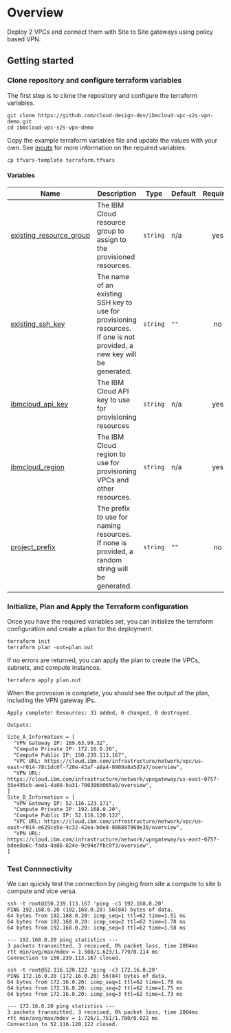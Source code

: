 # Overview

Deploy 2 VPCs and connect them with Site to Site gateways using policy based VPN.

## Getting started

### Clone repository and configure terraform variables

The first step is to clone the repository and configure the terraform variables.

```shell
git clone https://github.com/cloud-design-dev/ibmcloud-vpc-s2s-vpn-demo.git
cd ibmcloud-vpc-s2s-vpn-demo
```

Copy the example terraform variables file and update the values with your own. See [inputs](#inputs) for more information on the required variables.

```shell
cp tfvars-template terraform.tfvars
```

#### Variables 

| Name | Description | Type | Default | Required |
|------|-------------|------|---------|:--------:|
| <a name="input_existing_resource_group"></a> [existing\_resource\_group](#input\_existing\_resource\_group) | The IBM Cloud resource group to assign to the provisioned resources. | `string` | n/a | yes |
| <a name="input_existing_ssh_key"></a> [existing\_ssh\_key](#input\_existing\_ssh\_key) | The name of an existing SSH key to use for provisioning resources. If one is not provided, a new key will be generated. | `string` | `""` | no |
| <a name="input_ibmcloud_api_key"></a> [ibmcloud\_api\_key](#input\_ibmcloud\_api\_key) | The IBM Cloud API key to use for provisioning resources | `string` | n/a | yes |
| <a name="input_ibmcloud_region"></a> [ibmcloud\_region](#input\_ibmcloud\_region) | The IBM Cloud region to use for provisioning VPCs and other resources. | `string` | n/a | yes |
| <a name="input_project_prefix"></a> [project\_prefix](#input\_project\_prefix) | The prefix to use for naming resources. If none is provided, a random string will be generated. | `string` | `""` | no |


### Initialize, Plan and Apply the Terraform configuration

Once you have the required variables set, you can initialize the terraform configuration and create a plan for the deployment.

```shell
terraform init
terraform plan -out=plan.out
```

If no errors are returned, you can apply the plan to create the VPCs, subnets, and compute instances.

```shell
terraform apply plan.out
```

When the provosion is complete, you should see the output of the plan, including the VPN gateway IPs.

```shell
Apply complete! Resources: 33 added, 0 changed, 0 destroyed.

Outputs:

Site_A_Information = [
  "VPN Gateway IP: 169.63.99.32",
  "Compute Private IP: 172.16.0.20",
  "Compute Public IP: 150.239.113.167",
  "VPC URL: https://cloud.ibm.com/infrastructure/network/vpc/us-east~r014-78c1dc0f-f20e-43af-a8a4-0909a8a5d7a7/overview",
  "VPN URL: https://cloud.ibm.com/infrastructure/network/vpngateway/us-east~0757-55e495cb-aee1-4a86-ba31-700386b065a9/overview",
]
Site_B_Information = [
  "VPN Gateway IP: 52.116.123.171",
  "Compute Private IP: 192.168.0.20",
  "Compute Public IP: 52.116.120.122",
  "VPC URL: https://cloud.ibm.com/infrastructure/network/vpc/us-east~r014-e629ce5e-4c32-42ea-b0e8-806887969e38/overview",
  "VPN URL: https://cloud.ibm.com/infrastructure/network/vpngateway/us-east~0757-bdee8a6c-fada-4a86-824e-9c94e7fbc9f3/overview",
]
```

### Test Connnectivity

We can quickly test the connection by pinging from site a compute to site b compute and vice versa. 

```shell
ssh -t root@150.239.113.167 'ping -c3 192.168.0.20'
PING 192.168.0.20 (192.168.0.20) 56(84) bytes of data.
64 bytes from 192.168.0.20: icmp_seq=1 ttl=62 time=1.51 ms
64 bytes from 192.168.0.20: icmp_seq=2 ttl=62 time=1.78 ms
64 bytes from 192.168.0.20: icmp_seq=3 ttl=62 time=1.58 ms

--- 192.168.0.20 ping statistics ---
3 packets transmitted, 3 received, 0% packet loss, time 2004ms
rtt min/avg/max/mdev = 1.508/1.623/1.779/0.114 ms
Connection to 150.239.113.167 closed.

ssh -t root@52.116.120.122 'ping -c3 172.16.0.20'
PING 172.16.0.20 (172.16.0.20) 56(84) bytes of data.
64 bytes from 172.16.0.20: icmp_seq=1 ttl=62 time=1.78 ms
64 bytes from 172.16.0.20: icmp_seq=2 ttl=62 time=1.75 ms
64 bytes from 172.16.0.20: icmp_seq=3 ttl=62 time=1.73 ms

--- 172.16.0.20 ping statistics ---
3 packets transmitted, 3 received, 0% packet loss, time 2004ms
rtt min/avg/max/mdev = 1.726/1.751/1.780/0.022 ms
Connection to 52.116.120.122 closed.
```
